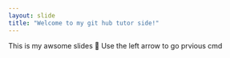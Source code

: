 ```yaml
---
layout: slide
title: "Welcome to my git hub tutor side!"
---
```

This is my awsome slides :tada:
Use the left arrow to go prvious cmd
